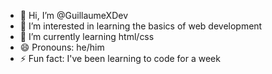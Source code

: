 - 👋 Hi, I’m @GuillaumeXDev
- 👀 I’m interested in learning the basics of web development
- 🌱 I’m currently learning html/css
- 😄 Pronouns: he/him
- ⚡ Fun fact: I've been learning to code for a week

<!---
GuillaumeXDev/GuillaumeXDev is a ✨ special ✨ repository because its `README.md` (this file) appears on your GitHub profile.
You can click the Preview link to take a look at your changes.
--->
